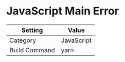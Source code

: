 # JavaScript Main Error

| Setting | Value |
| --- | --- |
| Category | JavaScript |
| Build Command | yarn |
